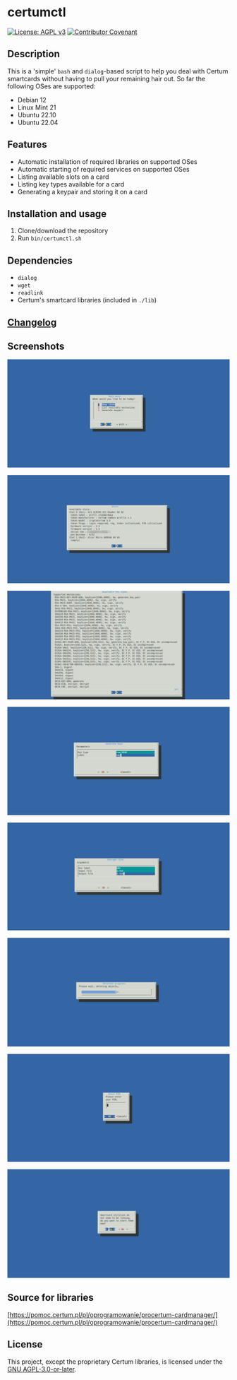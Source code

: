 # certumctl
[![License: AGPL v3](https://img.shields.io/badge/License-AGPLv3-blue.svg)](https://www.gnu.org/licenses/agpl-3.0) [![Contributor Covenant](https://img.shields.io/badge/Contributor%20Covenant-v2.0%20adopted-ff69b4.svg)](CODE_OF_CONDUCT.md)

## Description

This is a 'simple' `bash` and `dialog`-based script to help you deal with Certum
smartcards without having to pull your remaining hair out. So far the
following OSes are supported:

- Debian 12
- Linux Mint 21
- Ubuntu 22.10
- Ubuntu 22.04

## Features

- Automatic installation of required libraries on supported OSes
- Automatic starting of required services on supported OSes
- Listing available slots on a card
- Listing key types available for a card
- Generating a keypair and storing it on a card

## Installation and usage

1. Clone/download the repository
2. Run `bin/certumctl.sh`

## Dependencies

- `dialog`
- `wget`
- `readlink`
- Certum's smartcard libraries (included in `./lib`)

## [Changelog](./CHANGELOG.md)

## Screenshots

![Main menu](img/image2.png)

![Listing of slots](img/image1.png)

![Listing of available key types](img/image3.png)

![Generating keys](img/image4.png)

![Encrypting files](img/image6.png)

![Deleting all objects](img/image7.png)

![Entering PIN for operations](img/image5.png)

![Starting smartcard utils](img/image0.png)

## Source for libraries

[https://pomoc.certum.pl/pl/oprogramowanie/procertum-cardmanager/](https://pomoc.certum.pl/pl/oprogramowanie/procertum-cardmanager/)

## License

This project, except the proprietary Certum libraries, is licensed under the [GNU AGPL-3.0-or-later](https://www.gnu.org/licenses/agpl-3.0.html).
